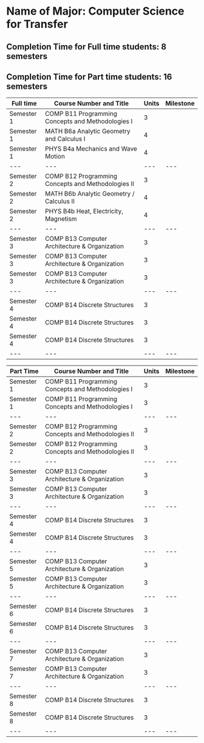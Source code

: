 # Name of Major: Computer Science for Transfer
## Completion Time for Full time students: 8 semesters
## Completion Time for Part time students: 16 semesters

| Full time | Course Number and Title | Units | Milestone |
| --- | --- | --- | --- | 
| Semester 1 | COMP B11 Programming Concepts and Methodologies I | 3 |   |    
| Semester 1 | MATH B6a Analytic Geometry and Calculus I | 4 |   |    
| Semester 1 | PHYS B4a Mechanics and Wave Motion | 4 |   |                 
| --- | --- | --- | --- | 
| Semester 2 | COMP B12 Programming Concepts and Methodologies II | 3 |   |   
| Semester 2 | MATH B6b Analytic Geometry / Calculus II | 4 |   |   
| Semester 2 | PHYS B4b Heat, Electricity, Magnetism | 4 |   |                    
| --- | --- | --- | --- | 
| Semester 3 | COMP B13 Computer Architecture & Organization | 3 |   |        
| Semester 3 | COMP B13 Computer Architecture & Organization | 3 |   |        
| Semester 3 | COMP B13 Computer Architecture & Organization | 3 |   |                      
| --- | --- | --- | --- | 
| Semester 4 | COMP B14 Discrete Structures | 3 |   |                     
| Semester 4 | COMP B14 Discrete Structures | 3 |   |                     
| Semester 4 | COMP B14 Discrete Structures | 3 |   |                     
| --- | --- | --- | --- | 




| Part Time | Course Number and Title | Units | Milestone |
| --- | --- | --- | --- | 
| Semester 1 | COMP B11 Programming Concepts and Methodologies I | 3 |   |      
| Semester 1 | COMP B11 Programming Concepts and Methodologies I | 3 |   |         
| --- | --- | --- | --- | 
| Semester 2 | COMP B12 Programming Concepts and Methodologies II | 3 |   |   
| Semester 2 | COMP B12 Programming Concepts and Methodologies II | 3 |   |   
| --- | --- | --- | --- |
| Semester 3 | COMP B13 Computer Architecture & Organization | 3 |   |        
| Semester 3 | COMP B13 Computer Architecture & Organization | 3 |   |                    
| --- | --- | --- | --- | 
| Semester 4 | COMP B14 Discrete Structures | 3 |   |                     
| Semester 4 | COMP B14 Discrete Structures | 3 |   |                     
| --- | --- | --- | --- | 
| Semester 5 | COMP B13 Computer Architecture & Organization | 3 |   |        
| Semester 5 | COMP B13 Computer Architecture & Organization | 3 |   |                    
| --- | --- | --- | --- | 
| Semester 6 | COMP B14 Discrete Structures | 3 |   |                     
| Semester 6 | COMP B14 Discrete Structures | 3 |   |                     
| --- | --- | --- | --- | 
| Semester 7 | COMP B13 Computer Architecture & Organization | 3 |   |        
| Semester 7 | COMP B13 Computer Architecture & Organization | 3 |   |                    
| --- | --- | --- | --- | 
| Semester 8 | COMP B14 Discrete Structures | 3 |   |                     
| Semester 8 | COMP B14 Discrete Structures | 3 |   |                     
| --- | --- | --- | --- | 
